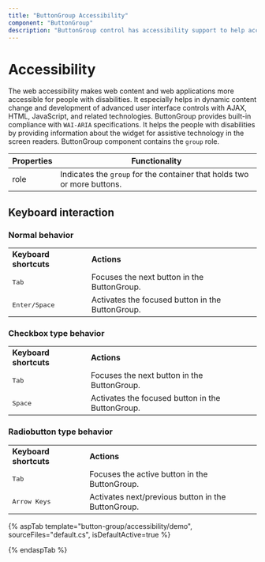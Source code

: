 ```yaml
---
title: "ButtonGroup Accessibility"
component: "ButtonGroup"
description: "ButtonGroup control has accessibility support to help access the features via keyboard, on-screen readers, or other assistive technology devices."
---
```


# Accessibility

The web accessibility makes web content and web applications more accessible for people with disabilities. It especially helps in dynamic content change and development of advanced user interface controls with AJAX, HTML, JavaScript, and related technologies.
ButtonGroup provides built-in compliance with `WAI-ARIA` specifications. It helps the people with disabilities by providing information about the widget for assistive
technology in the screen readers. ButtonGroup component contains the `group` role.

| Properties | Functionality |
| ------------ | ----------------------- |
| role | Indicates the `group` for the container that holds two or more buttons. |

## Keyboard interaction

### Normal behavior

<!-- markdownlint-disable MD033 -->
<table>
<tr>
<td><b>Keyboard shortcuts</b></td>
<td><b>Actions</b></td>
</tr>
<tr>
<td><kbd>Tab</kbd></td>
<td>Focuses the next button in the ButtonGroup.</td>
</tr>
<tr>
<td><kbd>Enter/Space</kbd></td>
<td>Activates the focused button in the ButtonGroup.</td>
</tr>
</table>

### Checkbox type behavior

<!-- markdownlint-disable MD033 -->
<table>
<tr>
<td><b>Keyboard shortcuts</b></td>
<td><b>Actions</b></td>
</tr>
<tr>
<td><kbd>Tab</kbd></td>
<td>Focuses the next button in the ButtonGroup.</td>
</tr>
<tr>
<td><kbd>Space</kbd></td>
<td>Activates the focused button in the ButtonGroup.</td>
</tr>
</table>

### Radiobutton type behavior

<!-- markdownlint-disable MD033 -->
<table>
<tr>
<td><b>Keyboard shortcuts</b></td>
<td><b>Actions</b></td>
</tr>
<tr>
<td><kbd>Tab</kbd></td>
<td>Focuses the active button in the ButtonGroup.</td>
</tr>
<tr>
<td><kbd>Arrow Keys</kbd></td>
<td>Activates next/previous button in the ButtonGroup.</td>
</tr>
</table>

{% aspTab template="button-group/accessibility/demo", sourceFiles="default.cs", isDefaultActive=true %}

{% endaspTab %}
